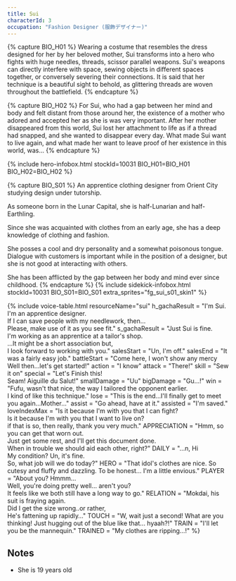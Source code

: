 ```yaml
---
title: Sui
characterId: 3
occupation: "Fashion Designer (服飾デザイナー)"
---
```


{% capture BIO_H01 %}
Wearing a costume that resembles the dress designed for her by her beloved mother, Sui transforms into a hero who fights with huge needles, threads, scissor parallel weapons. Sui's weapons can directly interfere with space, sewing objects in different spaces together, or conversely severing their connections. It is said that her technique is a beautiful sight to behold, as glittering threads are woven throughout the battlefield.
{% endcapture %}

{% capture BIO_H02 %}
For Sui, who had a gap between her mind and body and felt distant from those around her, the existence of a mother who adored and accepted her as she is was very important. After her mother disappeared from this world, Sui lost her attachment to life as if a thread had snapped, and she wanted to disappear every day. What made Sui want to live again, and what made her want to leave proof of her existence in this world, was...
{% endcapture %}

{% include hero-infobox.html stockId=10031 BIO_H01=BIO_H01 BIO_H02=BIO_H02 %}

{% capture BIO_S01 %}
An apprentice clothing designer from Orient City studying design under tutorship.

As someone born in the Lunar Capital, she is half-Lunarian and half-Earthling.

Since she was acquainted with clothes from an early age, she has a deep knowledge of clothing and fashion.

She posses a cool and dry personality and a somewhat poisonous tongue. Dialogue with customers is important while in the position of a designer, but she is not good at interacting with others.

She has been afflicted by the gap between her body and mind ever since childhood.
{% endcapture %}
{% include sidekick-infobox.html stockId=10031 BIO_S01=BIO_S01 extra_sprites="fg_sui_s01_skin1" %}

{% include voice-table.html resourceName="sui"
h_gachaResult = "I'm Sui.<br>I'm an apprentice designer.<br>If I can save people with my needlework, then…<br>Please, make use of it as you see fit."
s_gachaResult = "Just Sui is fine.<br>I'm working as an apprentice at a tailor's shop.<br>…It might be a short association but,<br>I look forward to working with you."
salesStart = "Un, I'm off."
salesEnd = "It was a fairly easy job."
battleStart = "Come here, I won't show any mercy<br>Well then…let's get started!"
action = "I know"
attack = "There!"
skill = "Sew it on"
special = "Let's Finish this!<br>Seam! Aiguille du Salut!"
smallDamage = "Uu"
bigDamage = "Gu…!"
win = "Fufu, wasn't that nice, the way I tailored the opponent earlier.<br>I kind of like this technique."
lose = "This is the end…I'll finally get to meet you again...Mother…"
assist = "Go ahead, have at it."
assisted = "I'm saved."
loveIndexMax = "Is it because I'm with you that I can fight?<br>Is it because I'm with you that I want to live on?<br>if that is so, then really, thank you very much."
APPRECIATION = "Hmm, so you can get that worn out.<br>Just get some rest, and I'll get this document done.<br>When in trouble we should aid each other, right?"
DAILY = "…n, Hi<br>My condition? Un, it's fine.<br>So, what job will we do today?"
HERO = "That idol's clothes are nice.  So cutesy and fluffy and dazzling. To be honest... I'm a little envious."
PLAYER = "About you? Hmmm…<br>Well, you're doing pretty well... aren't you?<br>It feels like we both still have a long way to go."
RELATION = "Mokdai, his suit is fraying again.<br>Did I get the size wrong..or rather,<br>He's fattening up rapidly…"
TOUCH = "W, wait just a second! What are you thinking!  Just hugging out of the blue like that... hyaah?!"
TRAIN = "I'll let you be the mannequin."
TRAINED = "My clothes are ripping…!"
%}

## Notes

- She is 19 years old

